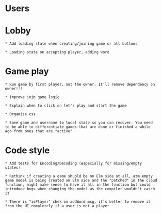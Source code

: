 # Users

# Lobby

    * Add loading state when creating/joining game or all buttons

    * Loading state on accepting player, adding word

# Game play

    * Run game by first player, not the owner. It'll remove dependency on owner!!!

    * Improve join game logic

    * Explain when to click on let's play and start the game

    * Organise css

    * Save game and username to local state so you can recover. You need to be able to differentiate games that are done or finished a while ago from ones that are "active"

# Code style

    * Add tests for Encoding/Decoding (especially for missing/empty states)

    * Rethink if creating a game shuold be on Elm side at all, atm empty game model is being created on Elm side and the "patched" in the cloud function, might make sense to have it all in the function but could introduce bugs when changing the model as the compiler wouldn't catch it

    * There is "isPlayer" chek on addWord msg, it's better to remove it from the UI completely if a user is not a player
